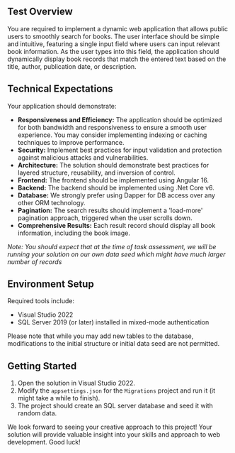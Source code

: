 ## Test Overview

You are required to implement a dynamic web application that allows public users to smoothly search for books. 
The user interface should be simple and intuitive, featuring a single input field where users can input relevant book information. 
As the user types into this field, the application should dynamically display book records that match the entered text based on the title, 
author, publication date, or description.

## Technical Expectations

Your application should demonstrate:

- **Responsiveness and Efficiency:** The application should be optimized for both bandwidth and responsiveness to ensure a smooth user experience. 
	You may consider implementing indexing or caching techniques to improve performance.
- **Security:** Implement best practices for input validation and protection against malicious attacks and vulnerabilities.
- **Architecture:** The solution should demonstrate best practices for layered structure, reusability, and inversion of control.
- **Frontend:** The frontend should be implemented using Angular 16.
- **Backend:** The backend should be implemented using .Net Core v6. 
- **Database:** We strongly prefer using Dapper for DB access over any other ORM technology.
- **Pagination:** The search results should implement a 'load-more' pagination approach, triggered when the user scrolls down.
- **Comprehensive Results:** Each result record should display all book information, including the book image.

*Note: You should expect that at the time of task assessment, we will be running your solution on our own data seed which might have much 
larger number of records*

## Environment Setup

Required tools include:

- Visual Studio 2022
- SQL Server 2019 (or later) installed in mixed-mode authentication

Please note that while you may add new tables to the database, modifications to the initial structure or initial data seed are not permitted.

## Getting Started

1. Open the solution in Visual Studio 2022.
2. Modify the `appsettings.json` for the `Migrations` project and run it (it might take a while to finish).
3. The project should create an SQL server database and seed it with random data.

We look forward to seeing your creative approach to this project! Your solution will provide valuable insight into your skills and 
approach to web development. Good luck!